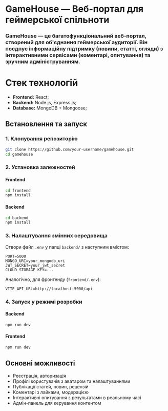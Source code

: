 # GameHouse — Веб-портал для геймерської спільноти

### GameHouse — це багатофункціональний веб-портал, створений для об'єднання геймерської аудиторії. Він поєднує інформаційну підтримку (новини, статті, огляди) з інтерактивними сервісами (коментарі, опитування) та зручним адмініструванням.

# Стек технологій

- **Frontend:** React;
- **Backend:** Node.js, Express.js;
- **Database:** MongoDB + Mongoose;

## Встановлення та запуск

### 1. Клонування репозиторію

```bash
git clone https://github.com/your-username/gamehouse.git
cd gamehouse
```

### 2. Установка залежностей

#### Frontend

```bash
cd frontend
npm install
```

#### Backend

```bash
cd backend
npm install
```

### 3. Налаштування змінних середовища

Створи файл `.env` у папці `backend/` з наступним вмістом:

```env
PORT=5000
MONGO_URI=your_mongodb_uri
JWT_SECRET=your_jwt_secret
CLOUD_STORAGE_KEY=...
```

Аналогічно, для фронтенду (`frontend/.env`):

```env
VITE_API_URL=http://localhost:5000/api
```

### 4. Запуск у режимі розробки

#### Backend

```bash
npm run dev
```

#### Frontend

```bash
npm run dev
```

## Основні можливості

- Реєстрація, авторизація
- Профілі користувачів з аватаром та налаштуваннями
-  Публікації статей, новин, рецензій
- Коментарі з лайками, модерацією
- Інтерактивні опитування з результатами в реальному часі
- Адмін-панель для керування контентом
